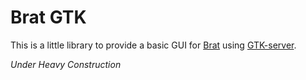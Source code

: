 # Brat GTK

This is a little library to provide a basic GUI for [Brat](http://www.brat-lang.org) using [GTK-server](http://www.gtk-server.org/).


*Under Heavy Construction*

